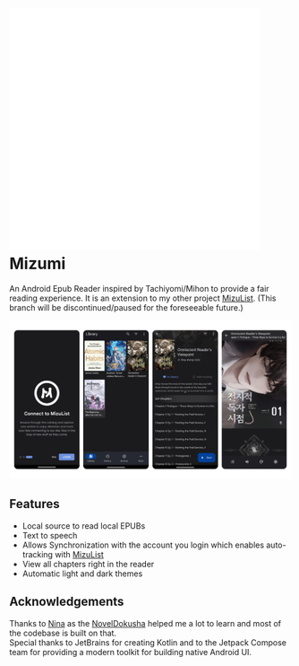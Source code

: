 # ![app icon](./.github/readme-images/app-icon.png) Mizumi

An Android Epub Reader inspired by Tachiyomi/Mihon to provide a fair reading experience. 
It is an extension to my other project [MizuList](https://github.com/shrimpyvongue/MizuList).
(This branch will be discontinued/paused for the foreseeable future.)

![screenshots of app](./.github/readme-images/screens.png)

## Features
 - Local source to read local EPUBs
 - Text to speech
 - Allows Synchronization with the account you login which enables auto-tracking with [MizuList](https://github.com/shrimpyvongue/MizuList)
 - View all chapters right in the reader
 - Automatic light and dark themes

## Acknowledgements
Thanks to [Nina](https://github.com/nanihadesuka) as the [NovelDokusha](https://github.com/nanihadesuka/NovelDokusha) helped me a lot to learn and most of the codebase is built on that.  
Special thanks to JetBrains for creating Kotlin and to the Jetpack Compose team for providing a modern toolkit for building native Android UI.
